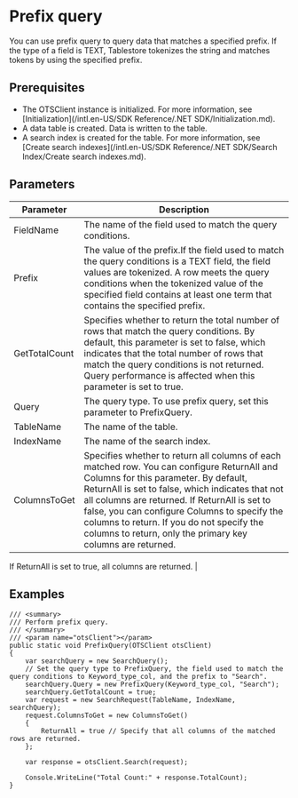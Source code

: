 # Prefix query

You can use prefix query to query data that matches a specified prefix. If the type of a field is TEXT, Tablestore tokenizes the string and matches tokens by using the specified prefix.

## Prerequisites

-   The OTSClient instance is initialized. For more information, see [Initialization](/intl.en-US/SDK Reference/.NET SDK/Initialization.md).
-   A data table is created. Data is written to the table.
-   A search index is created for the table. For more information, see [Create search indexes](/intl.en-US/SDK Reference/.NET SDK/Search Index/Create search indexes.md).

## Parameters

|Parameter|Description|
|---------|-----------|
|FieldName|The name of the field used to match the query conditions.|
|Prefix|The value of the prefix.If the field used to match the query conditions is a TEXT field, the field values are tokenized. A row meets the query conditions when the tokenized value of the specified field contains at least one term that contains the specified prefix. |
|GetTotalCount|Specifies whether to return the total number of rows that match the query conditions. By default, this parameter is set to false, which indicates that the total number of rows that match the query conditions is not returned. Query performance is affected when this parameter is set to true. |
|Query|The query type. To use prefix query, set this parameter to PrefixQuery.|
|TableName|The name of the table.|
|IndexName|The name of the search index.|
|ColumnsToGet|Specifies whether to return all columns of each matched row. You can configure ReturnAll and Columns for this parameter. By default, ReturnAll is set to false, which indicates that not all columns are returned. If ReturnAll is set to false, you can configure Columns to specify the columns to return. If you do not specify the columns to return, only the primary key columns are returned.

If ReturnAll is set to true, all columns are returned. |

## Examples

```
/// <summary>
/// Perform prefix query.
/// </summary>
/// <param name="otsClient"></param>
public static void PrefixQuery(OTSClient otsClient)
{
    var searchQuery = new SearchQuery();
    // Set the query type to PrefixQuery, the field used to match the query conditions to Keyword_type_col, and the prefix to "Search".
    searchQuery.Query = new PrefixQuery(Keyword_type_col, "Search");
    searchQuery.GetTotalCount = true;
    var request = new SearchRequest(TableName, IndexName, searchQuery);
    request.ColumnsToGet = new ColumnsToGet()
    {
        ReturnAll = true // Specify that all columns of the matched rows are returned.
    };

    var response = otsClient.Search(request);

    Console.WriteLine("Total Count:" + response.TotalCount);
}
```

